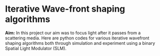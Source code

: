 # Iterative Wave-front shaping algorithms
**Aim:**
In this project our aim was to focus light after it passes from a scattering media. Here are python codes for various iterative wavefront shaping algorithms both through simulation and experiment using a binary Spatial Light Modulator (SLM).

